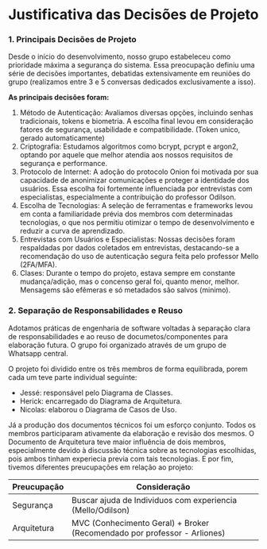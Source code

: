 # Justificativa das Decisões de Projeto


### 1. Principais Decisões de Projeto

Desde o início do desenvolvimento, nosso grupo estabeleceu como prioridade máxima a segurança do sistema. Essa preocupação definiu uma série de decisões importantes, debatidas extensivamente em reuniões do grupo (realizamos entre 3 e 5 conversas dedicados exclusivamente a isso).

__As principais decisões foram:__

1. Método de Autenticação: Avaliamos diversas opções, incluindo senhas tradicionais, tokens e biometria. A escolha final levou em consideração fatores de segurança, usabilidade e compatibilidade. (Token unico, gerado automaticamente)
2. Criptografia: Estudamos algoritmos como bcrypt, pcrypt e argon2, optando por aquele que melhor atendia aos nossos requisitos de segurança e performance.
3. Protocolo de Internet: A adoção do protocolo Onion foi motivada por sua capacidade de anonimizar comunicações e proteger a identidade dos usuários. Essa escolha foi fortemente influenciada por entrevistas com especialistas, especialmente a contribuição do professor Odilson.
4. Escolha de Tecnologias: A seleção de ferramentas e frameworks levou em conta a familiaridade prévia dos membros com determinadas tecnologias, o que nos permitiu otimizar o tempo de desenvolvimento e reduzir a curva de aprendizado.
5. Entrevistas com Usuários e Especialistas: Nossas decisões foram respaldadas por dados coletados em entrevistas, destacando-se a recomendação do uso de autenticação segura feita pelo professor Mello (2FA/MFA).
6. Clases: Durante o tempo do projeto, estava sempre em constante mudança/adição, mas o concenso geral foi, quanto menor, melhor. Mensagems são efêmeras e só metadados são salvos (minimo).

### 2. Separação de Responsabilidades e Reuso

Adotamos práticas de engenharia de software voltadas à separação clara de responsabilidades e ao reuso de documetos/componentes para elaboração futura. O grupo foi organizado através de um grupo de Whatsapp central.

O projeto foi dividido entre os três membros de forma equilibrada, porem cada um teve parte individual seguinte:

- Jessé: responsável pelo Diagrama de Classes.
- Herick: encarregado do Diagrama de Arquitetura.
- Nicolas: elaborou o Diagrama de Casos de Uso.

Já a produção dos documentos técnicos foi um esforço conjunto. Todos os membros participaram ativamente da elaboração e revisão dos mesmos. 
O Documento de Arquitetura teve maior influência de dois membros, especialmente devido à discussão técnica sobre as tecnologias escolhidas, pois ambos tinham experiecia previa com tais tecnologias.
E por fim, tivemos diferentes preucupações em relação ao projeto:

|   Preucupação  | Consideração |
| -------- | ------- |
| Segurança  | Buscar ajuda de Individuos com experiencia (Mello/Odilson)    |
| Arquitetura | MVC (Conhecimento Geral) + Broker (Recomendado por professor - Arliones)     |
